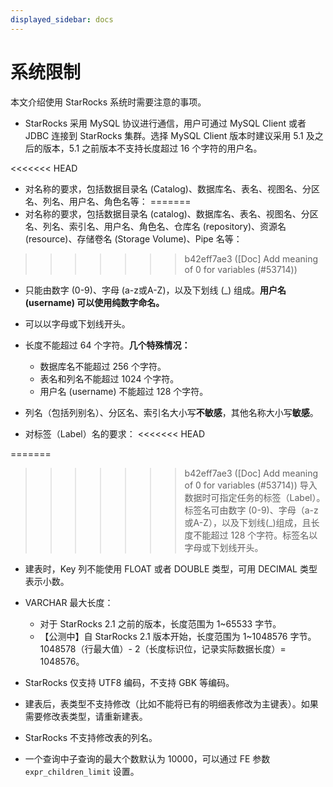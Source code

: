 ```yaml
---
displayed_sidebar: docs
---
```


# 系统限制

本文介绍使用 StarRocks 系统时需要注意的事项。

- StarRocks 采用 MySQL 协议进行通信，用户可通过 MySQL Client 或者 JDBC 连接到 StarRocks 集群。选择 MySQL Client 版本时建议采用 5.1 及之后的版本，5.1 之前版本不支持长度超过 16 个字符的用户名。

<<<<<<< HEAD
- 对名称的要求，包括数据目录名 (Catalog)、数据库名、表名、视图名、分区名、列名、用户名、角色名等：
=======
- 对名称的要求，包括数据目录名 (catalog)、数据库名、表名、视图名、分区名、列名、索引名、用户名、角色名、仓库名 (repository)、资源名 (resource)、存储卷名 (Storage Volume)、Pipe 名等：
>>>>>>> b42eff7ae3 ([Doc] Add meaning of 0 for variables (#53714))
  - 只能由数字 (0-9)、字母 (a-z或A-Z)，以及下划线 (\_) 组成。**用户名 (username) 可以使用纯数字命名。**
  - 可以以字母或下划线开头。
  - 长度不能超过 64 个字符。**几个特殊情况：**
    - 数据库名不能超过 256 个字符。
    - 表名和列名不能超过 1024 个字符。
    - 用户名 (username) 不能超过 128 个字符。
  - 列名（包括列别名）、分区名、索引名大小写**不敏感**，其他名称大小写**敏感**。

- 对标签（Label）名的要求：
<<<<<<< HEAD

=======
>>>>>>> b42eff7ae3 ([Doc] Add meaning of 0 for variables (#53714))
  导入数据时可指定任务的标签（Label）。标签名可由数字 (0-9)、字母（a-z或A-Z），以及下划线(\_)组成，且长度不能超过 128 个字符。标签名以字母或下划线开头。

- 建表时，Key 列不能使用 FLOAT 或者 DOUBLE 类型，可用 DECIMAL 类型表示小数。

- VARCHAR 最大长度：
  - 对于 StarRocks 2.1 之前的版本，长度范围为 1~65533 字节。
  - 【公测中】自 StarRocks 2.1 版本开始，长度范围为 1~1048576 字节。1048578（行最大值）- 2（长度标识位，记录实际数据长度）= 1048576。

- StarRocks 仅支持 UTF8 编码，不支持 GBK 等编码。

- 建表后，表类型不支持修改（比如不能将已有的明细表修改为主键表）。如果需要修改表类型，请重新建表。

- StarRocks 不支持修改表的列名。

- 一个查询中子查询的最大个数默认为 10000，可以通过 FE 参数 `expr_children_limit` 设置。
